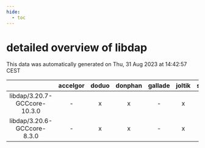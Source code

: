 ```yaml
---
hide:
  - toc
---
```


detailed overview of libdap
===========================


This data was automatically generated on Thu, 31 Aug 2023 at 14:42:57 CEST  

| |accelgor|doduo|donphan|gallade|joltik|skitty|swalot|victini|
| :---: | :---: | :---: | :---: | :---: | :---: | :---: | :---: | :---: |
|libdap/3.20.7-GCCcore-10.3.0|-|x|x|-|x|x|x|x|
|libdap/3.20.6-GCCcore-8.3.0|-|x|x|-|x|x|x|x|
